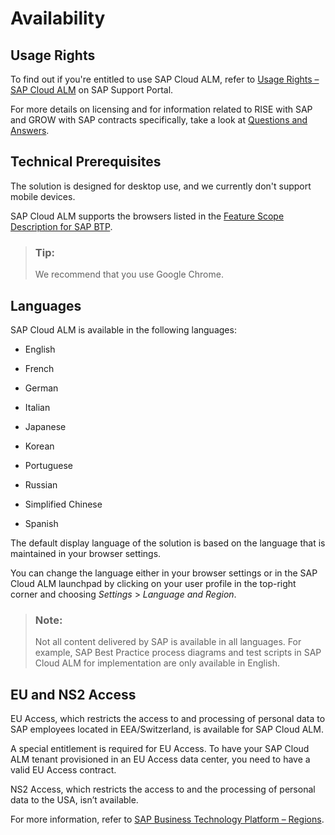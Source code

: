 <!-- loio288d15a4d76547f594a844ba9f5a1b0a -->

# Availability



<a name="loio288d15a4d76547f594a844ba9f5a1b0a__section_knx_t4v_kzb"/>

## Usage Rights

To find out if you're entitled to use SAP Cloud ALM, refer to [Usage Rights – SAP Cloud ALM](https://support.sap.com/en/alm/usage-rights.html) on SAP Support Portal.

For more details on licensing and for information related to RISE with SAP and GROW with SAP contracts specifically, take a look at [Questions and Answers](https://support.sap.com/content/dam/support/en_us/library/ssp/alm/QA_ALM.pdf).



<a name="loio288d15a4d76547f594a844ba9f5a1b0a__section_mvs_grl_kkb"/>

## Technical Prerequisites

The solution is designed for desktop use, and we currently don't support mobile devices.

SAP Cloud ALM supports the browsers listed in the [Feature Scope Description for SAP BTP](https://help.sap.com/doc/5e8107bf49684962b897217040398007/Cloud/en-US/SAP_Cloud_Platform_FSD.pdf).

> ### Tip:  
> We recommend that you use Google Chrome.



<a name="loio288d15a4d76547f594a844ba9f5a1b0a__section_lr4_rhl_r4b"/>

## Languages

SAP Cloud ALM is available in the following languages:

-   English

-   French

-   German

-   Italian

-   Japanese

-   Korean

-   Portuguese

-   Russian

-   Simplified Chinese

-   Spanish


The default display language of the solution is based on the language that is maintained in your browser settings.

You can change the language either in your browser settings or in the SAP Cloud ALM launchpad by clicking on your user profile in the top-right corner and choosing *Settings* \> *Language and Region*.

> ### Note:  
> Not all content delivered by SAP is available in all languages. For example, SAP Best Practice process diagrams and test scripts in SAP Cloud ALM for implementation are only available in English.



<a name="loio288d15a4d76547f594a844ba9f5a1b0a__section_jws_3jm_xyb"/>

## EU and NS2 Access

EU Access, which restricts the access to and processing of personal data to SAP employees located in EEA/Switzerland, is available for SAP Cloud ALM.

A special entitlement is required for EU Access. To have your SAP Cloud ALM tenant provisioned in an EU Access data center, you need to have a valid EU Access contract.

NS2 Access, which restricts the access to and the processing of personal data to the USA, isn’t available.

For more information, refer to [SAP Business Technology Platform – Regions](https://help.sap.com/docs/btp/sap-business-technology-platform/regions?version=Cloud#eu-access).

